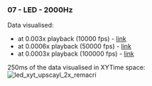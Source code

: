 ### 07 - LED - 2000Hz
Data visualised:
- at 0.003x playback (10000 fps) - [link](https://www.youtube.com/watch?v=7oOmLMSd83w)
- at 0.0006x playback (50000 fps) - [link](https://www.youtube.com/watch?v=fQmqazVNV-E)
- at 0.0003x playback (100000 fps) - [link](https://www.youtube.com/watch?v=p2XcjC8q48U)

250ms of the data visualised in XYTime space:
![led_xyt_upscayl_2x_remacri](https://github.com/user-attachments/assets/8f555d36-7b2a-4442-883e-e77a7612f48d)

